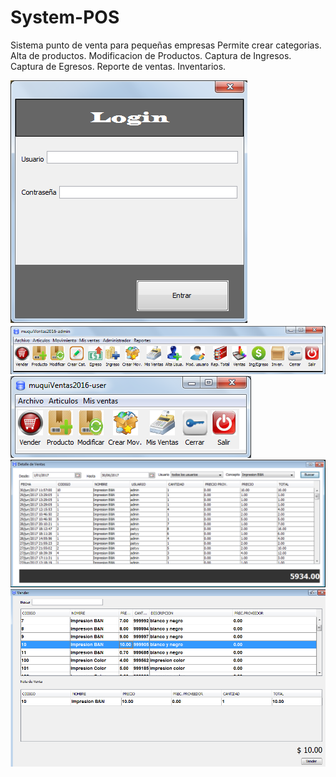 # System-POS
Sistema punto de venta para pequeñas empresas
Permite crear categorias.
Alta de productos.
Modificacion de Productos.
Captura de Ingresos.
Captura de Egresos.
Reporte de ventas.
Inventarios.

![alt text](https://github.com/muqui/System-POS/blob/master/src/Screenshot/Login.png)
![alt text](https://github.com/muqui/System-POS/blob/master/src/Screenshot/Admin.png)
![alt text](https://github.com/muqui/System-POS/blob/master/src/Screenshot/User.png)
![alt text](https://github.com/muqui/System-POS/blob/master/src/Screenshot/Ventas.png)
![alt text](https://github.com/muqui/System-POS/blob/master/src/Screenshot/Vender.png)

